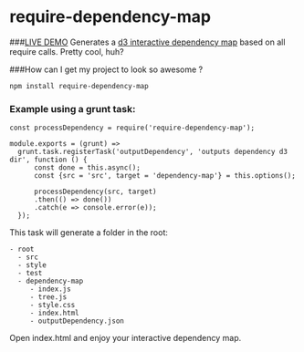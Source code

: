 # require-dependency-map 
###[LIVE DEMO](https://missbruni.github.io/require-dependency-map/tree.html)
Generates a [d3 interactive dependency map](http://mbostock.github.io/d3/talk/20111018/tree.html) based on all require calls. 
Pretty cool, huh? 

###How can I get my project to look so awesome ?

```
npm install require-dependency-map
```

### Example using a grunt task:

```
const processDependency = require('require-dependency-map');

module.exports = (grunt) => 
  grunt.task.registerTask('outputDependency', 'outputs dependency d3 dir', function () { 
      const done = this.async();
      const {src = 'src', target = 'dependency-map'} = this.options();

      processDependency(src, target)
      .then(() => done())
      .catch(e => console.error(e)); 
  });
```

This task will generate a folder in the root:

```
- root
  - src
  - style
  - test
  - dependency-map
     - index.js
     - tree.js
     - style.css
     - index.html
     - outputDependency.json
```

Open index.html and enjoy your interactive dependency map.

